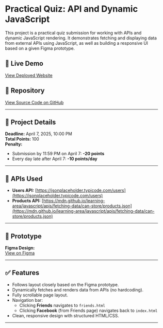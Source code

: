 # Practical Quiz: API and Dynamic JavaScript

This project is a practical quiz submission for working with APIs and dynamic JavaScript rendering. It demonstrates fetching and displaying data from external APIs using JavaScript, as well as building a responsive UI based on a given Figma prototype.

## 🔗 Live Demo

[View Deployed Website](https://duk5010.github.io/Quiz-API-and-Dynamic-JS/)

## 📁 Repository

[View Source Code on GitHub](https://github.com/Duk5010/Quiz-API-and-Dynamic-JS.git)

---

## 📌 Project Details

**Deadline:** April 7, 2025, 10:00 PM  
**Total Points:** 100  
**Penalty:**  
- Submission by 11:59 PM on April 7: **-20 points**  
- Every day late after April 7: **-10 points/day**

---

## 🧪 APIs Used

- **Users API:** [https://jsonplaceholder.typicode.com/users](https://jsonplaceholder.typicode.com/users)
- **Products API:** [https://mdn.github.io/learning-area/javascript/apis/fetching-data/can-store/products.json](https://mdn.github.io/learning-area/javascript/apis/fetching-data/can-store/products.json)

---

## 🎨 Prototype

**Figma Design:**  
[View on Figma](https://www.figma.com/design/d1ivzWWbSSlsHkBbOD5IcW/Practical-Quiz-on-API-and-Dynamic-JS?node-id=0-1&t=MJyWFrJsOndP8yTz-1)

---

## ✅ Features

- Follows layout closely based on the Figma prototype.
- Dynamically fetches and renders data from APIs (no hardcoding).
- Fully scrollable page layout.
- Navigation bar:
  - Clicking **Friends** navigates to `friends.html`
  - Clicking **Facebook** (from Friends page) navigates back to `index.html`
- Clean, responsive design with structured HTML/CSS.

---
